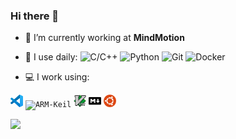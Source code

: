 ### Hi there 👋

<!--
**ChenDudo/ChenDuDo** is a ✨ _special_ ✨ repository because its `README.md` (this file) appears on your GitHub profile.

Here are some ideas to get you started:
-->

- 🏢 I’m currently working at **MindMotion**
- 🚀 I use daily:
  ![C/C++](https://img.shields.io/badge/-C/C++-orange?style=plastic&logo=C/C++)
  ![Python](https://img.shields.io/badge/-Python-8fcfd1?style=plastic&logo=Python) 
  ![Git](https://img.shields.io/badge/-Git-yellow?style=plastic&logo=Git) 
  ![Docker](https://img.shields.io/badge/-Docker-green?style=plastic&logo=Docker) 
  
 - 💻 I work using:
<!--  ![VS Code](https://img.shields.io/badge/-VS%20Code-007ACC?style=plastic&logo=visual-studio-code) -->
  <code><img height="20" src="https://raw.githubusercontent.com/github/explore/80688e429a7d4ef2fca1e82350fe8e3517d3494d/topics/visual-studio-code/visual-studio-code.png" alt="VSCode" title="VSCode"></code>
  <code><img height="20" src="https://user-images.githubusercontent.com/29084184/128668555-59d96329-2e64-4370-bfdc-89bf7a12aea8.png" alt="ARM-Keil" title="ARM-Keil"></code>
  <code><img height="20" src="https://raw.githubusercontent.com/github/explore/80688e429a7d4ef2fca1e82350fe8e3517d3494d/topics/vim/vim.png" alt="Vim" title="Vim"></code>
  <code><img height="20" src="https://raw.githubusercontent.com/github/explore/80688e429a7d4ef2fca1e82350fe8e3517d3494d/topics/markdown/markdown.png" alt="Markdown" title="MarkDown"></code>
  <code><img height="20" src="https://raw.githubusercontent.com/github/explore/80688e429a7d4ef2fca1e82350fe8e3517d3494d/topics/ubuntu/ubuntu.png" alt="Ubuntu" title="Ubuntu"></code>
  
 <!-- 
- 🔭 I’m currently working at
- 🌱 I’m currently learning
- 📫 How to reach me:
- 👯 I’m looking to collaborate on ...
- 🤔 I’m looking for help with ...
- 💬 Ask me about ...
- 📫 How to reach me: ...
- 😄 Pronouns: ...
- ⚡ Fun fact: ...
-->

![](https://github-readme-stats.vercel.app/api?username=mayandev)
<!-- ![](https://github-readme-stats.vercel.app/api?username=mayandev&theme=dark) -->
